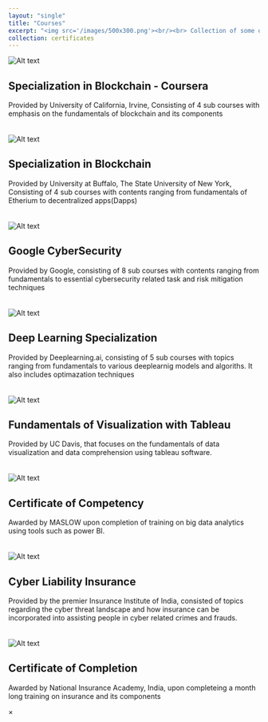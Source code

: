 ```yaml
---
layout: "single"
title: "Courses"
excerpt: "<img src='/images/500x300.png'><br/><br> Collection of some of the certificates related to courses and training"
collection: certificates
---
```


<div class="certificate-container">
  <div class="certificate">
    <img title="a title" alt="Alt text" src="/images/Certifications/coursera/Coursera S4YGVAQYVJ7W_page-0001.jpg" class="certificate-image" onclick="openModal(this)">
    <div class="certificate-details">
      <h2>Specialization in Blockchain - Coursera</h2>
      <p>Provided by University of California, Irvine, Consisting of 4 sub courses with emphasis on the fundamentals of blockchain and its components</p>
    </div>
  </div>

  <div class="certificate">
    <img title="a title" alt="Alt text" src="/images/Certifications/coursera/Coursera G9K3R3YUB2JT_page-0001.jpg" class="certificate-image" onclick="openModal(this)">
    <div class="certificate-details">
      <h2>Specialization in Blockchain</h2>
      <p>Provided by University at Buffalo, The State University of New York, Consisting of 4 sub courses with contents ranging from fundamentals of Etherium to decentralized apps(Dapps)</p>
    </div>
  </div>

  <div class="certificate">
    <img title="a title" alt="Alt text" src="/images/Certifications/coursera/Coursera HUAXNTUK6EX4_page-0001.jpg" class="certificate-image" onclick="openModal(this)">
    <div class="certificate-details">
      <h2>Google CyberSecurity</h2>
      <p>Provided by Google, consisting of 8 sub courses with contents ranging from fundamentals to essential cybersecurity related task and risk mitigation techniques</p>
    </div>
  </div>

  <div class="certificate">
    <img title="a title" alt="Alt text" src="/images/Certifications/coursera/Coursera E7Y754BNWDGZ_page-0001.jpg" class="certificate-image" onclick="openModal(this)">
    <div class="certificate-details">
      <h2>Deep Learning Specialization</h2>
      <p>Provided by Deeplearning.ai, consisting of 5 sub courses with topics ranging from fundamentals to various deeplearnig models and algoriths. It also includes optimazation techniques</p>
    </div>
  </div>

  <div class="certificate">
    <img title="a title" alt="Alt text" src="/images/Certifications/coursera/Coursera 7G3HR8G7MQDT_page-0001.jpg" class="certificate-image" onclick="openModal(this)">
    <div class="certificate-details">
      <h2>Fundamentals of Visualization with Tableau</h2>
      <p>Provided by UC Davis, that focuses on the fundamentals of data visualization and data comprehension using tableau software.</p>
    </div>
  </div>

   <div class="certificate">
    <img title="a title" alt="Alt text" src="/images/Certifications/others/maslow_1.jpg" class="certificate-image" onclick="openModal(this)">
    <div class="certificate-details">
      <h2>Certificate of Competency</h2>
      <p>Awarded by MASLOW upon completion of training on big data analytics using tools such as power BI.</p>
    </div>
  </div>
  
  <div class="certificate">
    <img title="a title" alt="Alt text" src="/images/Certifications/others/Cyber Liability_page-0001.jpg" class="certificate-image" onclick="openModal(this)">
    <div class="certificate-details">
      <h2>Cyber Liability Insurance</h2>
      <p>Provided by the premier Insurance Institute of India, consisted of topics regarding the cyber threat landscape and how insurance can be incorporated into assisting people in cyber related crimes and frauds.</p>
    </div>
  </div>
 
  <div class="certificate">
    <img title="a title" alt="Alt text" src="/images/Certifications/others/Pune.jpg" onclick="openModal(this)">
    <div class="certificate-details">
      <h2>Certificate of Completion</h2>
      <p>Awarded by National Insurance Academy, India, upon completeing a month long training on insurance and its components</p>
    </div>
  </div>

</div>
<!-- Image Modal -->
<div id="imageModal" class="modal">
  <span class="close" onclick="closeModal()">&times;</span>
  <img class="modal-content" id="modalImage">
</div>
<style>
  .certificate-container {
    display: flex;
    flex-wrap: wrap;
    justify-content: center;
    gap: 20px;
  }

.certificate {
display: flex;
flex-direction: column;
align-items: center;
padding: 20px;
border: 1px solid #ddd;
border-radius: 8px;
box-shadow: 2px 2px 10px rgba(0, 0, 0, 0.1);
background-color: #fff;
width: calc(50% - 20px);
box-sizing: border-box;
text-align: center;
}

.certificate-image {
width: 100%;
max-width: 400px;
height: auto;
border-radius: 8px;
cursor: pointer;
transition: transform 0.3s ease;
}

.certificate-image:hover {
transform: scale(1.05);
}

.certificate-details {
width: 100%;
margin-top: 15px;
text-align: justify;
}

.certificate-details h2 {
margin-bottom: 10px;
color: #333;
}

.certificate-details p {
color: #666;
font-size: 16px;
}

.modal {
display: none;
position: fixed;
z-index: 1000;
left: 0;
top: 0;
width: 100vw;
height: 100vh;
background-color: rgba(0, 0, 0, 0.9);
justify-content: center;
align-items: center;
}

.modal-content {
max-width: 95vw;
max-height: 95vh;
border-radius: 8px;
object-fit: contain;
}

.close {
position: absolute;
top: 15px;
right: 25px;
color: white;
font-size: 40px;
font-weight: bold;
cursor: pointer;
transition: color 0.3s ease;
z-index: 1001;
}

.close:hover {
color: #ccc;

}
</style>

<script>
  function openModal(img) {
    var modal = document.getElementById("imageModal");
    var modalImg = document.getElementById("modalImage");
    modal.style.display = "flex"; // Use flex to center the image
    modalImg.src = img.src;
  }

  function closeModal() {
    var modal = document.getElementById("imageModal");
    modal.style.display = "none";
  }

  // Close modal when clicking outside the image
  window.onclick = function(event) {
    var modal = document.getElementById("imageModal");
    if (event.target == modal) {
      modal.style.display = "none";
    }
  }
</script>
